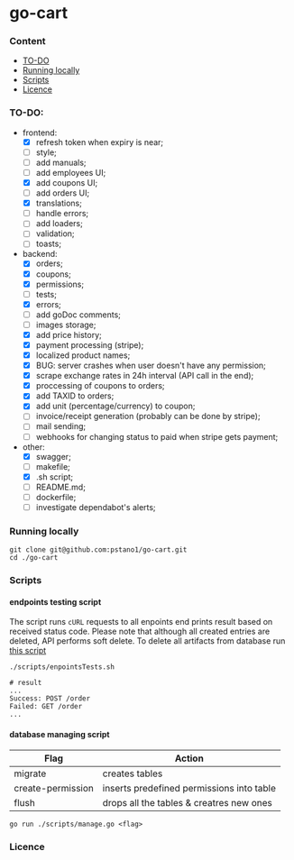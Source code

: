 # go-cart

### Content

- [TO-DO](#to-do)
- [Running locally](#running-locally)
- [Scripts](#scripts)
- [Licence](#licence)

### TO-DO:

- frontend:
  - [x] refresh token when expiry is near;
  - [ ] style;
  - [ ] add manuals;
  - [ ] add employees UI;
  - [x] add coupons UI;
  - [ ] add orders UI;
  - [x] translations;
  - [ ] handle errors;
  - [ ] add loaders;
  - [ ] validation;
  - [ ] toasts;
- backend:
  - [x] orders;
  - [x] coupons;
  - [x] permissions;
  - [ ] tests;
  - [x] errors;
  - [ ] add goDoc comments;
  - [ ] images storage;
  - [x] add price history;
  - [x] payment processing (stripe);
  - [x] localized product names;
  - [x] BUG: server crashes when user doesn't have any permission;
  - [x] scrape exchange rates in 24h interval (API call in the end);
  - [x] proccessing of coupons to orders;
  - [x] add TAXID to orders;
  - [x] add unit (percentage/currency) to coupon;
  - [ ] invoice/receipt generation (probably can be done by stripe);
  - [ ] mail sending;
  - [ ] webhooks for changing status to paid when stripe gets payment;
- other:
  - [x] swagger;
  - [ ] makefile;
  - [x] .sh script;
  - [ ] README.md;
  - [ ] dockerfile;
  - [ ] investigate dependabot's alerts;

### Running locally

```console
git clone git@github.com:pstano1/go-cart.git
cd ./go-cart
```

### Scripts

#### endpoints testing script

The script runs `cURL` requests to all enpoints end prints result based on received status code. Please note that although all created entries are deleted, API performs soft delete. To delete all artifacts from database run [this script](#database-managing-script)

```console
./scripts/enpointsTests.sh

# result
...
Success: POST /order
Failed: GET /order
...
```

#### database managing script

| Flag              | Action                                    |
| ----------------- | ----------------------------------------- |
| migrate           | creates tables                            |
| create-permission | inserts predefined permissions into table |
| flush             | drops all the tables & creatres new ones  |

```console
go run ./scripts/manage.go <flag>
```

### Licence
